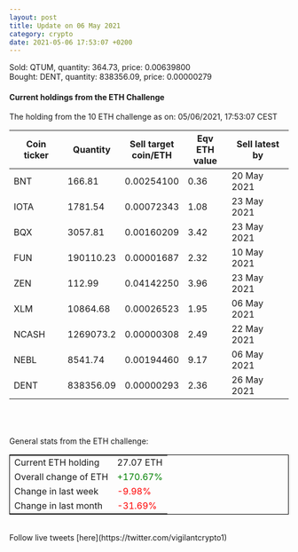 ```yaml
---
layout: post
title: Update on 06 May 2021
category: crypto
date: 2021-05-06 17:53:07 +0200
---
```

<!-- Global site tag (gtag.js) - Google Analytics -->
<script async src="https://www.googletagmanager.com/gtag/js?id=UA-103831149-5"></script>
<script>
  window.dataLayer = window.dataLayer || [];
  function gtag(){dataLayer.push(arguments);}
  gtag('js', new Date());

  gtag('config', 'UA-103831149-5');
</script>
Sold: QTUM, quantity:       364.73, price:   0.00639800<br>Bought: DENT, quantity:    838356.09, price:   0.00000279<br>

#### Current holdings from the ETH Challenge

The holding from the 10 ETH challenge as on: 05/06/2021, 17:53:07 CEST

|Coin ticker|Quantity|Sell target<br>coin/ETH|Eqv ETH<br>value|Sell latest by|
|-----------|--------|-----------|-----------|--------------|
BNT|166.81|  0.00254100|0.36|20 May 2021|
IOTA|1781.54|  0.00072343|1.08|23 May 2021|
BQX|3057.81|  0.00160209|3.42|23 May 2021|
FUN|190110.23|  0.00001687|2.32|10 May 2021|
ZEN|112.99|  0.04142250|3.96|23 May 2021|
XLM|10864.68|  0.00026523|1.95|06 May 2021|
NCASH|1269073.2|  0.00000308|2.49|22 May 2021|
NEBL|8541.74|  0.00194460|9.17|06 May 2021|
DENT|838356.09|  0.00000293|2.36|26 May 2021|

<br>
<br>
<br>
General stats from the ETH challenge:

<table style="border:1px solid black;margin-left:auto;margin-right:auto;">
	<tbody>
	<tr>
		<td>Current ETH holding</td>
		<td>     27.07 ETH</td>
	</tr>
	<tr>
		<td>Overall change of ETH</td>
		<td><font color="green">+170.67%</font></td>
	</tr>
	<tr>
		<td>Change in last week</td>
		<td><font color="red">-9.98%</font></td>
	</tr>
	<tr>
		<td>Change in last month</td>
		<td><font color="red">-31.69%</font></td>
	</tr>
	</tbody>
</table>

<br>
Follow live tweets [here](https://twitter.com/vigilantcrypto1)
<br>
<br>
